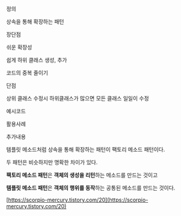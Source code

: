 정의

상속을 통해 확장하는 패턴

장단점

쉬운 확장성

쉽게 하위 클래스 생성, 추가 

코드의 중복 줄이기

단점

상위 클래스 수정시 하위클래스가 많으면 모든 클래스 일일이 수정 

예시코드 

활용사례 

추가내용

템플릿 메소드처럼 상속을 통해 확장하는 패턴이 팩토리 메소드 패턴이다.

두 패턴은 비슷하지만 명확한 차이가 있다.

**팩토리 메소드 패턴**은 **객체의 생성을 리턴**하는 메소드를 만드는 것이고

**템플릿 메소드 패턴**은 **객체의 행위를 동작**하는 공통된 메소드를 만드는 것이다.

[https://scorpio-mercury.tistory.com/20](https://scorpio-mercury.tistory.com/20)

